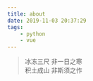 ```yaml
---
title: about
date: 2019-11-03 20:37:29
tags:
    - python
    - vue
---
```


<blockquote><p>冰冻三尺 非一日之寒<br>
积土成山 非斯须之作</p></blockquote>
